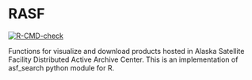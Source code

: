 # RASF

[![R-CMD-check](https://github.com/jsmendozap/RASF/actions/workflows/R-CMD-check.yaml/badge.svg)](https://github.com/jsmendozap/RASF/actions/workflows/R-CMD-check.yaml)

Functions for visualize and download products hosted in Alaska Satellite Facility Distributed Active Archive Center. This is an implementation of asf_search python module for R.

